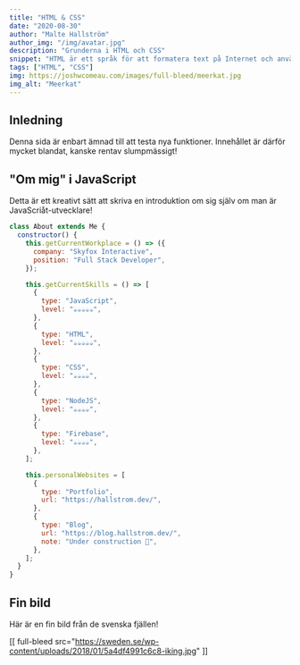 ```yaml
---
title: "HTML & CSS"
date: "2020-08-30"
author: "Malte Hallström"
author_img: "/img/avatar.jpg"
description: "Grunderna i HTML och CSS"
snippet: "HTML är ett språk för att formatera text på Internet och används tillsammans med CSS som styr hur det ska se ut. Man använder både HTML och CSS för att skapa hemsidor på internet (och ofta även programmering och databaser)."
tags: ["HTML", "CSS"]
img: https://joshwcomeau.com/images/full-bleed/meerkat.jpg
img_alt: "Meerkat"
---
```


## Inledning

Denna sida är enbart ämnad till att testa nya funktioner. Innehållet är därför mycket blandat, kanske rentav slumpmässigt!

## "Om mig" i JavaScript

Detta är ett kreativt sätt att skriva en introduktion om sig själv om man är JavaScriåt-utvecklare!

```javascript
class About extends Me {
  constructor() {
    this.getCurrentWorkplace = () => ({
      company: "Skyfox Interactive",
      position: "Full Stack Developer",
    });

    this.getCurrentSkills = () => [
      {
        type: "JavaScript",
        level: "☕️☕️☕️☕️☕️",
      },
      {
        type: "HTML",
        level: "☕️☕️☕️☕️☕️",
      },
      {
        type: "CSS",
        level: "☕️☕️☕️☕️",
      },
      {
        type: "NodeJS",
        level: "☕️☕️☕️☕️",
      },
      {
        type: "Firebase",
        level: "☕️☕️☕️☕️",
      },
    ];

    this.personalWebsites = [
      {
        type: "Portfolio",
        url: "https://hallstrom.dev/",
      },
      {
        type: "Blog",
        url: "https://blog.hallstrom.dev/",
        note: "Under construction 🚧",
      },
    ];
  }
}
```

## Fin bild

Här är en fin bild från de svenska fjällen!

[[ full-bleed src="https://sweden.se/wp-content/uploads/2018/01/5a4df4991c6c8-iking.jpg" ]]

